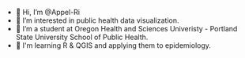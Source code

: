 - 👋 Hi, I’m @Appel-Ri
- 👀 I’m interested in public health data visualization.
- 🍓 I’m a student at Oregon Health and Sciences Univeristy - Portland State University School of Public Health.
- 🌱 I'm learning R & QGIS and applying them to epidemiology. 
